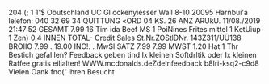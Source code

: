 204 (; 1 1'$ Oöutschland UC Gl ockenyiesser Wall 8-10 20095 Harnbui'a lelefon: 040 32 69 34 QUITTUNG «ORD 04 KS. 26 ANZ ARUkU. 11/08./2019 21:47:52 GESAMT 7.99 16 Tim ida Beef MS 1 PoiNines Frites mittel 1 KetUìup 1 Zen) 0,4 INNEN TOTAL- Credit Sales St.Nr.ZOStlDNr. 143Z311/ÛÛ138 BROIIO 7.99 . 19.00 INC!. . MwSl SATZ 7.99 7.99 MWST 1.20 Hat 1 Thr Bestich gefal len? Feedback geben tind Ix kleinen Softdrltik oder Ix kleinen Raffee gratis eilialten! WWW.mcdonaIds.deZdelnfeedback b8lri-ksq2-c9d8 Vielen Oank fno(' Ihren Besucht